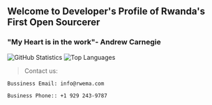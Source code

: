 <!-- ROADMAP -->

## Welcome to Developer's Profile of Rwanda's First Open Sourcerer

### "My Heart is in the work"- Andrew Carnegie
![GitHub Statistics](https://github-readme-stats.vercel.app/api?username=rwema3&theme=radical)
![Top Languages](https://github-readme-stats.vercel.app/api/top-langs/?username=rwema3&show_icons=true&theme=radical)




> Contact us:
```
Bussiness Email: info@rwema.com
```
```
Business Phone:: +1 929 243-9787
```


